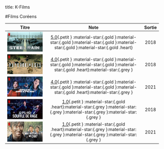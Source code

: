 title: K-Films

#Films Coréens

Titre|Note|Sortie
:---:|:---:|:---:
![Affiche de Steel Rain](images/nx/AAAABaBrzUOqjZsIbJ71eCc_67he1b9o38QFbma5BbDJrJUQpXuPMl-4xhWlWeoeX9GU_HOXjrFMy3Vrx8FBdUACuqr1V2yjXRMqp7jcms5r7RjIn7PQDSbATl0L0yBI.jpg)|[5.0](){.petit } :material-star:{.gold }:material-star:{.gold }:material-star:{.gold }:material-star:{.gold }:material-star:{.gold .heart}|2018
![Affiche de Psychokinesis](images/nx/AAAABcxzCf3KxVJL7J9dXR_bdW3UAbnj6fA9P6XtU9wnGE8cPzu3rNwAJZtCOkR0oJ-D-rq_r6uB5xHtbvTCHZLK8-3jrS9f1WWq_syJ_sgOOvnhKoSkX_HlySt49oYJ.jpg)|[4.0](){.petit } :material-star:{.gold }:material-star:{.gold }:material-star:{.gold }:material-star:{.gold .heart}:material-star:{.grey }|2018
![Affiche de Space Sweepers](images/nx/AAAABYWRQlSaqaJqJ1GyJSuEtRsuULgmaPg7-W0dPJ5Psdg3eSMSvstDkS2qU27MSjjjyEC4K3mbR7QmYCCYsVQ0NRUI3yutQxAg0Ka1xSmBworR3X15B42O8Om7q3bk.jpg)|[4.0](){.petit } :material-star:{.gold }:material-star:{.gold }:material-star:{.gold }:material-star:{.gold .heart}:material-star:{.grey }|2021
![Affiche de Jo Pil-Ho : Souffle de rage](images/nx/AAAABX-FnI5NWDZqPDQVzXTXOEsW_5WcxoCo6LskZZqOabZ-qjBu4gN7DvnwVBi7ie2zbS8fuwyt0e3SZcASSdgdZnGp3yy84Ecc9vIiCxj-ol-shg8WUUVU41NdYx_U.jpg)|[1.0](){.petit } :material-star:{.gold .heart}:material-star:{.grey }:material-star:{.grey }:material-star:{.grey }:material-star:{.grey }|2018
![Affiche de What Happened to Mr. Cha?](images/nx/AAAABaK0qOa7bm9p9umjvM4bEPDPXmcR265f2r51rpF9xqItoUDN_rPJObxWAO0Jtn3lmVG-y5ijHYwedOtfaNcLcmnwaEbBSTz5lyOqMpcoRtSRusPFAE5k0b0Uij74.jpg)|[1.0](){.petit } :material-star:{.gold .heart}:material-star:{.grey }:material-star:{.grey }:material-star:{.grey }:material-star:{.grey }|2021
